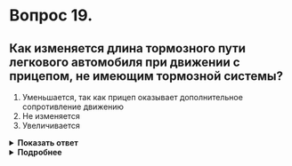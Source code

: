 # Вопрос 19.

## Как изменяется длина тормозного пути легкового автомобиля при движении с прицепом, не имеющим тормозной системы?

1. Уменьшается, так как прицеп оказывает дополнительное сопротивление движению
2. Не изменяется
3. Увеличивается

<details>
<summary><b>Показать ответ</b></summary>
Правильный ответ: 3
</details>
<details>
<summary><b>Подробнее</b></summary>
Управление легковым автомобилем с прицепом требует определённых навыков. Следует учитывать, что тормозной путь увеличивается, и значительно, происходит перераспределение нагрузки по осям, особенно это отражается при езде на переднеприводных автомобилях. Центробежная сила, инерционная сила незакрепленного груза в прицепе, воздействуя на буксирный крюк автомобиля, резко меняют его поведение, особенно при криволинейном движении. Поэтому скоростной режим автомобилей с прицепом Правилами несколько ограничен.
(«Техника управления автомобилем»)
</details>